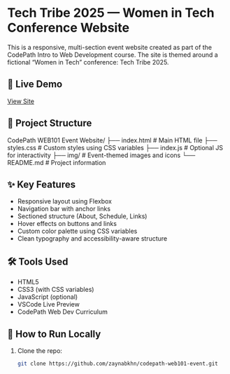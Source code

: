 # Tech Tribe 2025 — Women in Tech Conference Website

This is a responsive, multi-section event website created as part of the CodePath Intro to Web Development course. The site is themed around a fictional “Women in Tech” conference: Tech Tribe 2025.

## 🔗 Live Demo
[View Site](https://zaynabkhn.github.io/codepath-web101-event/)

## 📁 Project Structure
CodePath WEB101 Event Website/
├── index.html # Main HTML file
├── styles.css # Custom styles using CSS variables
├── index.js # Optional JS for interactivity
├── img/ # Event-themed images and icons
└── README.md # Project information

## ✨ Key Features
- Responsive layout using Flexbox
- Navigation bar with anchor links
- Sectioned structure (About, Schedule, Links)
- Hover effects on buttons and links
- Custom color palette using CSS variables
- Clean typography and accessibility-aware structure

## 🛠 Tools Used
- HTML5
- CSS3 (with CSS variables)
- JavaScript (optional)
- VSCode Live Preview
- CodePath Web Dev Curriculum

## 🚀 How to Run Locally
1. Clone the repo:  
   ```bash
   git clone https://github.com/zaynabkhn/codepath-web101-event.git
